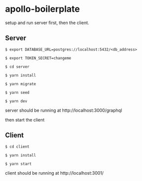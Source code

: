 # apollo-boilerplate

setup and run server first, then the client.

## Server

`$ export DATABASE_URL=postgres://localhost:5432/<db_address>`

`$ export TOKEN_SECRET=changeme`

`$ cd server`

`$ yarn install`

`$ yarn migrate`

`$ yarn seed`

`$ yarn dev`

server should be running at http://localhost:3000/graphql

then start the client

## Client

`$ cd client`

`$ yarn install`

`$ yarn start`

client should be running at http://localhost:3001/
